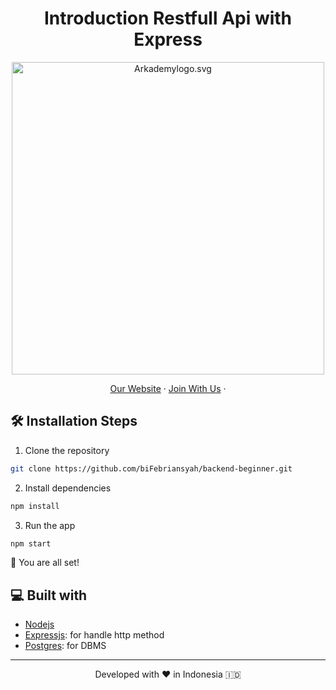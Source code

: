 <h1 align="center">
  Introduction Restfull Api with Express
</h1>

<p align="center"><img src="https://www.arkademy.com/img/logo%20arkademy.1c82cf5c.svg" width="500px" alt="Arkademylogo.svg" /></p>

<p align="center">
    <a href="https://www.arkademy.com/" target="blank">Our Website</a>
    ·
    <a href="https://www.arkademy.com/auth/signup">Join With Us</a>
    ·
</p>

## 🛠️ Installation Steps

1. Clone the repository

```bash
git clone https://github.com/biFebriansyah/backend-beginner.git
```

2. Install dependencies

```bash
npm install
```

3. Run the app

```bash
npm start
```

🌟 You are all set!

## 💻 Built with
- [Nodejs](https://nodejs.org/en/)
- [Expressjs](https://expressjs.com/): for handle http method
- [Postgres](https://www.postgresql.org/): for DBMS

<hr>
<p align="center">
Developed with ❤️ in Indonesia 	🇮🇩
</p>
